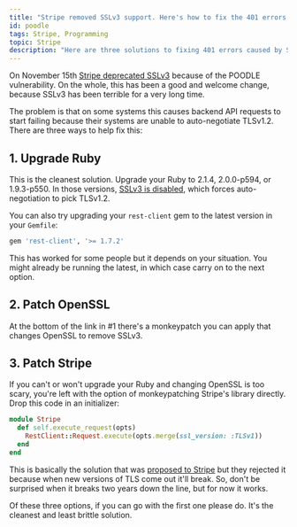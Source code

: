 ```yaml
---
title: "Stripe removed SSLv3 support. Here's how to fix the 401 errors."
id: poodle
tags: Stripe, Programming
topic: Stripe
description: "Here are three solutions to fixing 401 errors caused by Stripe removing SSLv3 support."
---
```


On November 15th [Stripe deprecated SSLv3](https://stripe.com/blog/poodle) because of the POODLE vulnerability. On the whole, this has been a good and welcome change, because SSLv3 has been terrible for a very long time.

The problem is that on some systems this causes backend API requests to start failing because their systems are unable to auto-negotiate TLSv1.2. There are three ways to help fix this:

## 1. Upgrade Ruby

This is the cleanest solution. Upgrade your Ruby to 2.1.4, 2.0.0-p594, or 1.9.3-p550. In those versions, [SSLv3 is disabled](https://www.ruby-lang.org/en/news/2014/10/27/changing-default-settings-of-ext-openssl/), which forces auto-negotiation to pick TLSv1.2.

You can also try upgrading your `rest-client` gem to the latest version in your `Gemfile`:

```ruby
gem 'rest-client', '>= 1.7.2'
```

This has worked for some people but it depends on your situation. You might already be running the latest, in which case carry on to the next option.

## 2. Patch OpenSSL

At the bottom of the link in #1 there's a monkeypatch you can apply that changes OpenSSL to remove SSLv3.

## 3. Patch Stripe

If you can't or won't upgrade your Ruby and changing OpenSSL is too scary, you're left with the option of monkeypatching Stripe's library directly. Drop this code in an initializer:

```ruby
module Stripe
  def self.execute_request(opts)
    RestClient::Request.execute(opts.merge(ssl_version: :TLSv1))
  end
end
```

This is basically the solution that was [proposed to Stripe](https://github.com/stripe/stripe-ruby/pull/107) but they rejected it because when new versions of TLS come out it'll break. So, don't be surprised when it breaks two years down the line, but for now it works.

Of these three options, if you can go with the first one please do. It's the cleanest and least brittle solution.